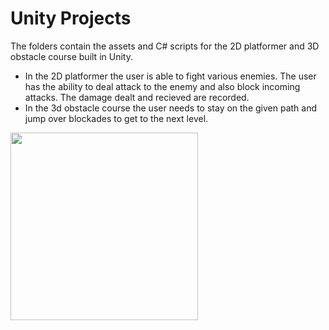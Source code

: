 # Unity Projects

The folders contain the assets and C# scripts for the 2D platformer and 3D obstacle course built in Unity.
* In the 2D platformer the user is able to fight various enemies. The user has the ability to deal attack to the enemy and also block incoming attacks. The damage dealt and recieved are recorded.
* In the 3d obstacle course the user needs to stay on the given path and jump over blockades to get to the next level.

<img src="https://media.giphy.com/media/DtqoA8D44Sh7TdKciC/giphy.gif" width="300">
